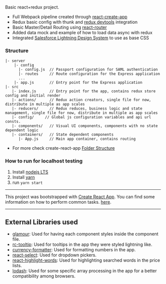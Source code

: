 


Basic react+redux project.
- Full Webpack pipeline created through [react-create-app](https://github.com/facebookincubator/create-react-app)
- Redux basic config with thunk and [redux devtools](https://github.com/zalmoxisus/redux-devtools-extension) integration
- Basic Master/Detail Routing using [react-router](https://reacttraining.com/react-router)
- Added data mock and example of how to load data async with redux
- Integrated [Salesforce Lightning Design System](https://www.lightningdesignsystem.com) to use as base CSS

### Structure
```
|- server
    |- config
      |- config.js  // Passport configuration for SAML authentication
      |- routes     // Route configuration for the Express application
      ...
    |- app.js       // Entry point for the Express application
|- src
   |- index.js      // Entry point for the app, contains redux store config and initial render
   |- actions/      // Redux action creators, single file for now, distribute in multiple as app scales
   |- reducers/     // Redux reduces, business logic and state management, single file for now, distribute in multiple as app scales
   |- config/     // Global js configuration variables and api url consts.
   |- components/   // Visual UI components, components with no state dependent logic
   |- containers/   // State dependent components
      |- App.js     // Main app container, contains routing
```
* For more check create-react-app [Folder Structure](#folder-structure)

### How to run for localhost testing
1. Install [nodejs LTS](https://nodejs.org/en/download/)
2. Install [yarn](https://yarnpkg.com)
3. run ```yarn start```

---------
This project was bootstrapped with [Create React App](https://github.com/facebookincubator/create-react-app).
You can find some information on how to perform common tasks. [here](https://github.com/facebookincubator/create-react-app/blob/master/packages/react-scripts/template/README.md).

---------

## External Libraries used

- [glamour](https://www.npmjs.com/package/glamor): Used for having each component styles inside the component file.
- [rc-tooltip](https://www.npmjs.com/package/rc-tooltip): Used for tooltips in the app they were styled lightning like.
- [currency-formatter](https://www.npmjs.com/package/currency-formatter): Used for formatting numbers in the app.
- [react-select](https://www.npmjs.com/package/react-select): Used for dropdown pickers.
- [react-highlight-words](https://www.npmjs.com/package/react-highlight-words): Used for highlighting searched words in the price lists.
- [lodash](https://www.npmjs.com/package/lodash): Used for some specific array processing in the app for a better compatibility among browsers.
